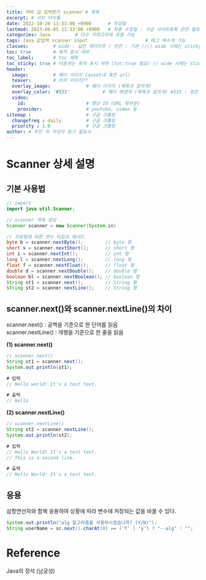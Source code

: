 ```yaml
---
title: 자바 값 입력받기 scanner # 제목
excerpt: # 서브 타이틀
date: 2022-10-26 11:33:00 +0900      # 작성일
lastmod: 2023-06-05 11:33:00 +0900   # 최종 수정일 : 구글 사이트등록 관련 필요
categories: Java         # 다수 카테고리에 포함 가능
tags: Java 값입력 scanner input                     # 태그 복수개 가능
classes:         # wide : 넓은 레이아웃 / 빈칸 : 기본 //// wide 시에는 sticky toc 불가
toc: true        # 목차 표시 여부
toc_label:       # toc 제목
toc_sticky: true # 이동하는 목차 표시 여부 (toc:true 필요) // wide 시에는 sticky toc 불가
header: 
  image:         # 헤더 이미지 (asset내 혹은 url)
  teaser:        # 티저 이미지??
  overlay_image:             # 헤더 이미지 (제목과 겹치게)
  overlay_color: '#333'            # 헤더 배경색 (제목과 겹치게) #333 : 짙은 회색
  video:
    id:                      # 영상 ID (URL 뒷부분)
    provider:                # youtube, vimeo 등
sitemap :                    # 구글 크롤링
  changefreq : daily         # 구글 크롤링
  priority : 1.0             # 구글 크롤링
author: # 주인 외 작성자 표기 필요시
---
```

<!--postNo: 20221026_001-->


# Scanner 상세 설명 

## 기본 사용법

```java
// import 
import java.util.Scanner;

// scanner 객체 생성
Scanner scanner = new Scanner(System.in)

// 자료형에 따른 변수 타입과 메서드
byte b = scanner.nextByte();        // byte 형
short s = scanner.nextShort();      // short 형
int i = scanner.nextInt();          // int 형
long l = scanner.nextLong();        // long 형
float f = scanner.nextFloat();      // float 형
double d = scanner.nextDouble();    // double 형
boolean bl = scanner.nextBoolean(); // boolean 형
String st1 = scanner.next();        // String 형
String st2 = scanner.nextLine();    // String 형
```

## scanner.next()와 scanner.nextLine()의 차이

scanner.next()      : 공백을 기준으로 한 단어를 읽음  
scanner.nextLine()  : 개행을 기준으로 한 줄을 읽음  

**(1) scanner.next()**

```java
// scanner.next()
String st1 = scanner.next();
System.out.println(st1);

# 입력
// Hello world! It's a test text.

# 출력
// Hello
```

**(2) scanner.nextLine()**

```java
// scanner.nextLine()
String st2 = scanner.nextLine();
System.out.println(st2);

# 입력
// Hello World! It's a test text.
// This is a second line.

# 출력
// Hello World! It's a test text.
```

## 응용

삼항연산자와 함께 응용하여 상황에 따라 변수에 저장되는 값을 바꿀 수 있다.  

```java
System.out.println("alg 알고리즘을 사용하시겠습니까? (Y/N)");
String userName = sc.next().charAt(0) == ('Y' | 'y') ? "--alg" : "";
```

# Reference

Java의 정석 (남궁성)